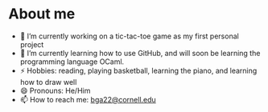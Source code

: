 # About me

- 🔭 I’m currently working on a tic-tac-toe game as my first personal project
- 🌱 I’m currently learning how to use GitHub, and will soon be learning the programming language OCaml.
- ⚡ Hobbies: reading, playing basketball, learning the piano, and learning how to draw well
- 😄 Pronouns: He/Him
- 📫 How to reach me: bga22@cornell.edu

